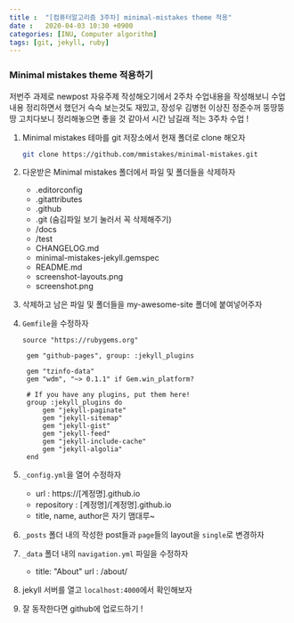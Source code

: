 ```yaml
---
title :  "[컴퓨터알고리즘 3주차] minimal-mistakes theme 적용"
date :   2020-04-03 10:30 +0900
categories: [INU, Computer algorithm]
tags: [git, jekyll, ruby]
---
```


### Minimal mistakes theme 적용하기

저번주 과제로 newpost 자유주제 작성해오기에서 2주차 수업내용을 작성해보니 수업내용 정리하면서 했던거 슥슥 보는것도 재밌고, 장성우 김병헌 이상진 정준수꺼 뚱땅뚱땅 고치다보니 정리해놓으면 좋을 것 같아서 시간 남길래 적는 3주차 수업 !

1. Minimal mistakes 테마를 git 저장소에서 현재 폴더로 clone 해오자  
   ```bash
   git clone https://github.com/mmistakes/minimal-mistakes.git
   ```

2. 다운받은 Minimal mistakes 폴더에서 파일 및 폴더들을 삭제하자
   - .editorconfig
   - .gitattributes
   - .github
   - .git (숨김파일 보기 눌러서 꼭 삭제해주기)
   - /docs
   - /test
   - CHANGELOG.md
   - minimal-mistakes-jekyll.gemspec
   - README.md
   - screenshot-layouts.png
   - screenshot.png

3. 삭제하고 남은 파일 및 폴더들을 my-awesome-site 폴더에 붙여넣어주자

4. `Gemfile`을 수정하자
   ```shell
   source "https://rubygems.org"

    gem "github-pages", group: :jekyll_plugins

    gem "tzinfo-data"
    gem "wdm", "~> 0.1.1" if Gem.win_platform?

    # If you have any plugins, put them here!
    group :jekyll_plugins do
	    gem "jekyll-paginate"
	    gem "jekyll-sitemap"
	    gem "jekyll-gist"
	    gem "jekyll-feed"
	    gem "jekyll-include-cache"
	    gem "jekyll-algolia"
    end
   ```
5. `_config.yml`을 열어 수정하자
   - url : https://[계정명].github.io
   - repository : [계정명]/[계정명].github.io
   - title, name, author은 자기 맴대루~
6. `_posts` 폴더 내의 작성한 post들과 `page`들의 layout을 `single`로 변경하자
7. `_data` 폴더 내의 `navigation.yml` 파일을 수정하자
   - title: "About"
    url : /about/
8. jekyll 서버를 열고 `localhost:4000`에서 확인해보자
9.  잘 동작한다면 github에 업로드하기 !
